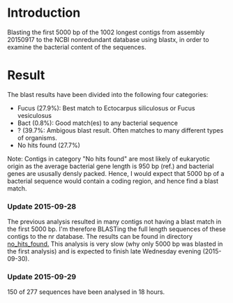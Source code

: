 # Introduction
Blasting the first 5000 bp of the 1002 longest contigs from assembly 20150917 to the NCBI nonredundant database using blastx, in order to examine the bacterial content of the sequences.

# Result

The blast results have been divided into the following four categories:

* Fucus (27.9%): Best match to Ectocarpus siliculosus or Fucus vesiculosus
* Bact (0.8%): Good match(es) to any bacterial sequence
* ? (39.7%: Ambigous blast result. Often matches to many different types of organisms.
* No hits found (27.7%)

Note: Contigs in category "No hits found" are most likely of eukaryotic origin as the average bacterial gene length is 950 bp (ref.) and bacterial genes are ususally densly packed. Hence, I would expect that 5000 bp of a bacterial sequence would contain a coding region, and hence find a blast match.

### Update 2015-09-28
The previous analysis resulted in many contigs not having a blast match in the first 5000 bp. I'm therefore BLASTing the full length sequences of these contigs to the nr database. The results can be found in directory [no_hits_found.](https://github.com/mtop/Fucus_vesiculosus_genome_project/tree/master/test/blast_20150917_to_nr/no_hits_found) This analysis is very slow (why only 5000 bp was blasted in the first analysis) and is expected to finish late Wednesday evening (2015-09-30). 

### Update 2015-09-29
150 of 277 sequences have been analysed in 18 hours.



